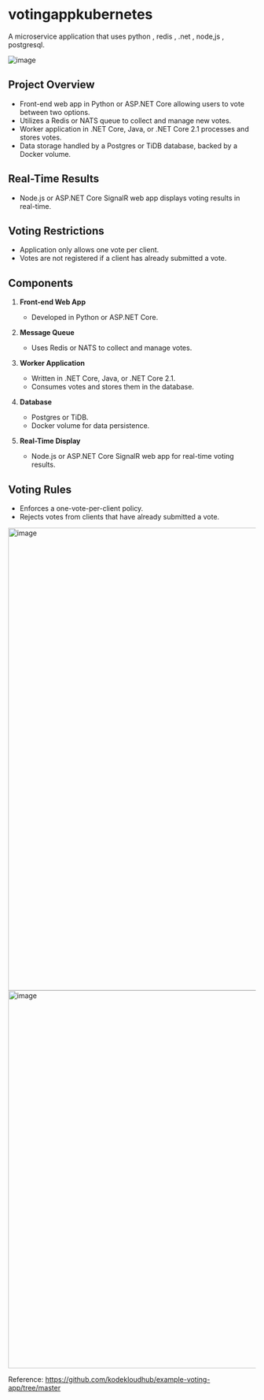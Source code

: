 # votingappkubernetes
A microservice application that uses python , redis , .net , node,js , postgresql.

![image](https://github.com/Diwakar-hub123/votingappkubernetes/assets/83933859/3257be3a-a5b5-4551-85c6-e759c48ba2ff)

## Project Overview

- Front-end web app in Python or ASP.NET Core allowing users to vote between two options.
- Utilizes a Redis or NATS queue to collect and manage new votes.
- Worker application in .NET Core, Java, or .NET Core 2.1 processes and stores votes.
- Data storage handled by a Postgres or TiDB database, backed by a Docker volume.

## Real-Time Results

- Node.js or ASP.NET Core SignalR web app displays voting results in real-time.

## Voting Restrictions

- Application only allows one vote per client.
- Votes are not registered if a client has already submitted a vote.

## Components

1. **Front-end Web App**
   - Developed in Python or ASP.NET Core.

2. **Message Queue**
   - Uses Redis or NATS to collect and manage votes.

3. **Worker Application**
   - Written in .NET Core, Java, or .NET Core 2.1.
   - Consumes votes and stores them in the database.

4. **Database**
   - Postgres or TiDB.
   - Docker volume for data persistence.

5. **Real-Time Display**
   - Node.js or ASP.NET Core SignalR web app for real-time voting results.

## Voting Rules

- Enforces a one-vote-per-client policy.
- Rejects votes from clients that have already submitted a vote.

<img width="939" alt="image" src="https://github.com/Diwakar-hub123/votingappkubernetes/assets/83933859/c0bc0149-71b0-4039-90e9-b61f73d537af">

<img width="767" alt="image" src="https://github.com/Diwakar-hub123/votingappkubernetes/assets/83933859/513853f2-bb3e-4520-a177-12aa7da2cec1">



Reference:
https://github.com/kodekloudhub/example-voting-app/tree/master

